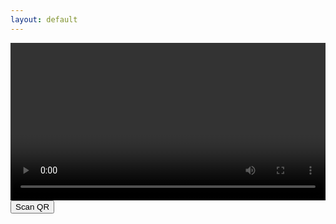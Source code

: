 ```yaml
---
layout: default
---
```

<link rel="stylesheet" href="css/style.css"/>
<div class="container py-0 py-sm-5 mt-1">
    <div class="row justify-content-center">
        <div id="qr-result"></div>
        <div class="col-md-6 text-center scanner">
            <div class="scan"></div>
            <video id="video" class="border rounded" style="width: 100%; height: auto;"></video>
            <button id="scan-btn" class="btn btn-primary btn-lg col-12 mt-3 px-5">Scan QR</button>
            <canvas id="canvas" class="d-none"></canvas>
        </div>
    </div>
</div>


<script src="js/qrscan.js"></script>
<script src="js/qrscript.js"></script>

